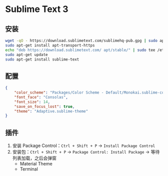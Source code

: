 # Sublime Text 3
## 安装
```sh
wget -qO - https://download.sublimetext.com/sublimehq-pub.gpg | sudo apt-key add -
sudo apt-get install apt-transport-https
echo "deb https://download.sublimetext.com/ apt/stable/" | sudo tee /etc/apt/sources.list.d/sublime-text.list
sudo apt-get update
sudo apt-get install sublime-text
```

## 配置
```json
{
	"color_scheme": "Packages/Color Scheme - Default/Monokai.sublime-color-scheme",
	"font_face": "Consolas",
	"font_size": 14,
	"save_on_focus_lost": true,
	"theme": "Adaptive.sublime-theme"
}

```

## 插件
1. 安装 Package Control：`Ctrl + Shift + P` ->  `Install Package Control`
2. 安装包：`Ctrl + Shift + P` ->  `Package Control: Install Package` -> 等待列表加载，之后会弹窗
	+ Material Theme
	+ Terminal